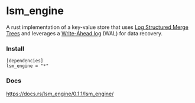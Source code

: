 # lsm_engine
A rust implementation of a key-value store that uses  [Log Structured Merge Trees](https://en.wikipedia.org/wiki/Log-structured_merge-tree#:~:text=In%20computer%20science%2C%20the%20log,%2C%20maintain%20key%2Dvalue%20pairs.)
and leverages a [Write-Ahead log](https://en.wikipedia.org/wiki/Write-ahead_logging) (WAL) for data recovery.



### Install 

```
[dependencies]
lsm_engine = "*"
```

### Docs 
https://docs.rs/lsm_engine/0.1.1/lsm_engine/
